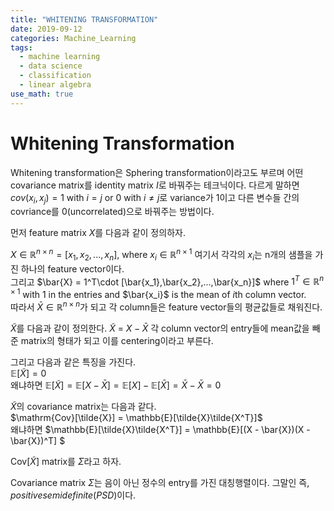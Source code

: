 ```yaml
---
title: "WHITENING TRANSFORMATION"
date: 2019-09-12
categories: Machine_Learning
tags:
  - machine learning
  - data science
  - classification
  - linear algebra
use_math: true
---
```


# Whitening Transformation

Whitening transformation은 Sphering transformation이라고도 부르며 어떤 covariance matrix를 identity matrix $I$로 바꿔주는 테크닉이다. 다르게 말하면 $cov(x_i,x_j) = 1$ with $i=j$ or $0$ with $i \neq j$로 variance가 1이고 다른 변수들 간의 covriance를 0(uncorrelated)으로 바꿔주는 방법이다.

먼저 feature matrix $X$를 다음과 같이 정의하자. 

$X \in \mathbb{R}^{n\times n} =  [x_1, x_2,...,x_n ]$, where $x_i \in \mathbb{R}^{n\times 1}$ 여기서 각각의 $x_i$는 n개의 샘플을 가진 하나의 feature vector이다.<br>
그리고 $\bar{X} = 1^T\cdot [\bar{x_1},\bar{x_2},...,\bar{x_n}]$ where $1^T \in \mathbb{R}^{n\times 1}$ with $1$ in the entries and $\bar{x_i}$ is the mean of $i$th column vector.<br>
따라서 $\bar{X} \in \mathbb{R}^{n\times n}$가 되고 각 column들은 feature vector들의 평균값들로 채워진다.

$\tilde{X}$를 다음과 같이 정의한다. $\tilde{X}$ = $X - \bar{X}$ 각 column vector의 entry들에 mean값을 빼준 matrix의 형태가 되고 이를 centering이라고 부른다.<br>

그리고 다음과 같은 특징을 가진다.<br>
$\mathbb{E}[\tilde{X}]=0$<br>
왜냐하면 $\mathbb{E}[\tilde{X}] = \mathbb{E}[X - \bar{X}] = \mathbb{E}[X]-\mathbb{E}[\bar{X}] = \bar{X} - \bar{X} = 0$

$\tilde{X}$의 covariance matrix는 다음과 같다.<br>
$\mathrm{Cov}[\tilde{X}] = \mathbb{E}[\tilde{X}\tilde{X^T}]$<br>
왜냐하면 $\mathbb{E}[\tilde{X}\tilde{X^T}] = \mathbb{E}[(X - \bar{X})(X - \bar{X})^T] $<br>

$\mathrm{Cov}[\tilde{X}]$ matrix를 $\Sigma$라고 하자.

Covariance matrix $\Sigma$는 음이 아닌 정수의 entry를 가진 대칭행렬이다. 그말인 즉, $positive semi definite(PSD)$이다.
